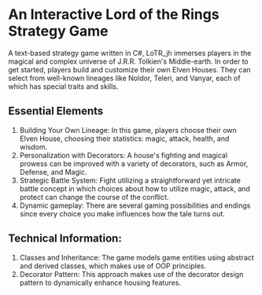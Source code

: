 # An Interactive Lord of the Rings Strategy Game

A text-based strategy game written in C#, LoTR_jh immerses players in the magical and complex universe of J.R.R. Tolkien's Middle-earth. In order to get started, players build and customize their own Elven Houses. They can select from well-known lineages like Noldor, Teleri, and Vanyar, each of which has special traits and skills.

## Essential Elements
1. Building Your Own Lineage: In this game, players choose their own Elven House, choosing their statistics: magic, attack, health, and wisdom.
2. Personalization with Decorators: A house's fighting and magical prowess can be improved with a variety of decorators, such as Armor, Defense, and Magic.
3. Strategic Battle System: Fight utilizing a straightforward yet intricate battle concept in which choices about how to utilize magic, attack, and protect can change the course of the conflict.
4. Dynamic gameplay: There are several gaming possibilities and endings since every choice you make influences how the tale turns out.

## Technical Information:
1. Classes and Inheritance: The game models game entities using abstract and derived classes, which makes use of OOP principles.
2. Decorator Pattern: This approach makes use of the decorator design pattern to dynamically enhance housing features.
